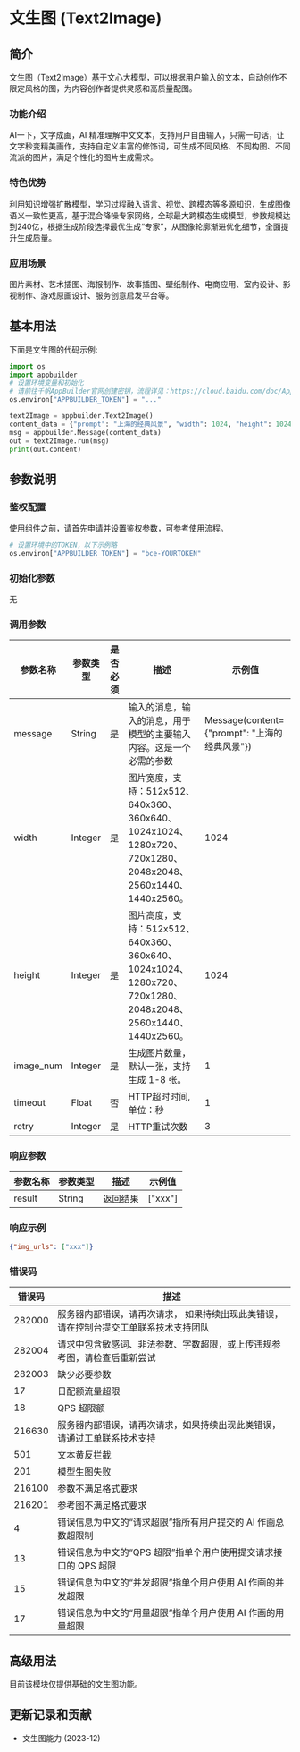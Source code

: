 # 文生图 (Text2Image)

## 简介
文生图（Text2Image）基于文心大模型，可以根据用户输入的文本，自动创作不限定风格的图，为内容创作者提供灵感和高质量配图。

### 功能介绍
AI一下，文字成画，AI 精准理解中文文本，支持用户自由输入，只需一句话，让文字秒变精美画作，支持自定义丰富的修饰词，可生成不同风格、不同构图、不同流派的图片，满足个性化的图片生成需求。
### 特色优势
利用知识增强扩散模型，学习过程融入语言、视觉、跨模态等多源知识，生成图像语义一致性更高，基于混合降噪专家网络，全球最大跨模态生成模型，参数规模达到240亿，根据生成阶段选择最优生成“专家”，从图像轮廓渐进优化细节，全面提升生成质量。
### 应用场景
图片素材、艺术插图、海报制作、故事插图、壁纸制作、电商应用、室内设计、影视制作、游戏原画设计、服务创意启发平台等。

## 基本用法

下面是文生图的代码示例: 

```python
import os
import appbuilder
# 设置环境变量和初始化
# 请前往千帆AppBuilder官网创建密钥，流程详见：https://cloud.baidu.com/doc/AppBuilder/s/Olq6grrt6#1%E3%80%81%E5%88%9B%E5%BB%BA%E5%AF%86%E9%92%A5
os.environ["APPBUILDER_TOKEN"] = "..."

text2Image = appbuilder.Text2Image()
content_data = {"prompt": "上海的经典风景", "width": 1024, "height": 1024, "image_num": 1}
msg = appbuilder.Message(content_data)
out = text2Image.run(msg)
print(out.content)
```

## 参数说明

### 鉴权配置
使用组件之前，请首先申请并设置鉴权参数，可参考[使用流程](https://cloud.baidu.com/doc/AppBuilder/s/Olq6grrt6#1%E3%80%81%E5%88%9B%E5%BB%BA%E5%AF%86%E9%92%A5)。
```python
# 设置环境中的TOKEN，以下示例略
os.environ["APPBUILDER_TOKEN"] = "bce-YOURTOKEN"
```

### 初始化参数

无

### 调用参数
|参数名称 |参数类型 |是否必须 |描述 | 示例值    |
|--------|--------|--------|----|--------|
|message |String  |是 |输入的消息，输入的消息，用于模型的主要输入内容。这是一个必需的参数| Message(content={"prompt": "上海的经典风景"}) |
|width|Integer|是 |图片宽度，支持：512x512、640x360、360x640、1024x1024、1280x720、720x1280、2048x2048、2560x1440、1440x2560。| 1024   |
|height|Integer|是 |图片高度，支持：512x512、640x360、360x640、1024x1024、1280x720、720x1280、2048x2048、2560x1440、1440x2560。| 1024   |
|image_num|Integer|是 |生成图片数量，默认一张，支持生成 1-8 张。| 1      |
|timeout| Float   | 否    | HTTP超时时间,单位：秒               |1||
|retry|Integer|是 |HTTP重试次数| 3      |

### 响应参数
|参数名称 |参数类型 |描述 |示例值|
|--------|--------|----|------|
|result  |String  |返回结果|["xxx"]|

### 响应示例
```json
{"img_urls": ["xxx"]}
```
### 错误码
| 错误码 |描述|
|---|---|
| 282000 |服务器内部错误，请再次请求， 如果持续出现此类错误，请在控制台提交工单联系技术支持团队|
| 282004 |请求中包含敏感词、非法参数、字数超限，或上传违规参考图，请检查后重新尝试|
| 282003 |缺少必要参数|
| 17 |日配额流量超限|
| 18 |QPS 超限额|
| 216630 |服务器内部错误，请再次请求，如果持续出现此类错误，请通过工单联系技术支持|
| 501 |文本黄反拦截|
| 201 |模型生图失败|
| 216100 |参数不满足格式要求|
| 216201 |参考图不满足格式要求|
| 4 |错误信息为中文的“请求超限”指所有用户提交的 AI 作画总数超限制|
| 13 |错误信息为中文的“QPS 超限”指单个用户使用提交请求接口的 QPS 超限|
| 15 |错误信息为中文的“并发超限”指单个用户使用 AI 作画的并发超限|
| 17 |错误信息为中文的“用量超限”指单个用户使用 AI 作画的用量超限|



## 高级用法

目前该模块仅提供基础的文生图功能。
## 更新记录和贡献
* 文生图能力 (2023-12)

